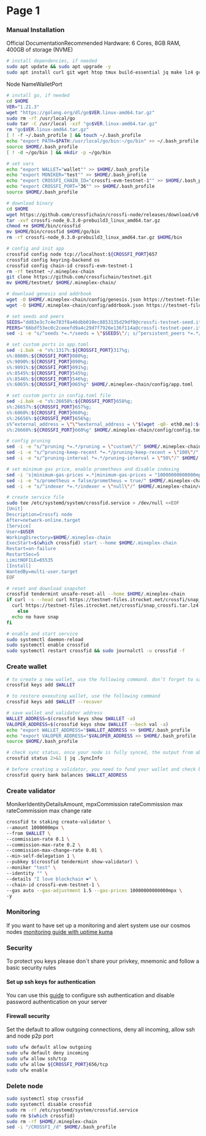 # Page 1

### Manual Installation <a href="#installation" id="installation"></a>

Official DocumentationRecommended Hardware: 6 Cores, 8GB RAM, 400GB of storage (NVME)

```bash
# install dependencies, if needed
sudo apt update && sudo apt upgrade -y
sudo apt install curl git wget htop tmux build-essential jq make lz4 gcc unzip -y
```

Node NameWalletPort

```bash
# install go, if needed
cd $HOME
VER="1.21.3"
wget "https://golang.org/dl/go$VER.linux-amd64.tar.gz"
sudo rm -rf /usr/local/go
sudo tar -C /usr/local -xzf "go$VER.linux-amd64.tar.gz"
rm "go$VER.linux-amd64.tar.gz"
[ ! -f ~/.bash_profile ] && touch ~/.bash_profile
echo "export PATH=$PATH:/usr/local/go/bin:~/go/bin" >> ~/.bash_profile
source $HOME/.bash_profile
[ ! -d ~/go/bin ] && mkdir -p ~/go/bin

# set vars
echo "export WALLET="wallet"" >> $HOME/.bash_profile
echo "export MONIKER="test"" >> $HOME/.bash_profile
echo "export CROSSFI_CHAIN_ID="crossfi-evm-testnet-1"" >> $HOME/.bash_profile
echo "export CROSSFI_PORT="36"" >> $HOME/.bash_profile
source $HOME/.bash_profile

# download binary
cd $HOME
wget https://github.com/crossfichain/crossfi-node/releases/download/v0.3.0-prebuild3/crossfi-node_0.3.0-prebuild3_linux_amd64.tar.gz && tar -xf crossfi-node_0.3.0-prebuild3_linux_amd64.tar.gz
tar -xvf crossfi-node_0.3.0-prebuild3_linux_amd64.tar.gz
chmod +x $HOME/bin/crossfid
mv $HOME/bin/crossfid $HOME/go/bin
rm -rf crossfi-node_0.3.0-prebuild3_linux_amd64.tar.gz $HOME/bin

# config and init app
crossfid config node tcp://localhost:${CROSSFI_PORT}657
crossfid config keyring-backend os
crossfid config chain-id crossfi-evm-testnet-1
rm -rf testnet ~/.mineplex-chain
git clone https://github.com/crossfichain/testnet.git
mv $HOME/testnet/ $HOME/.mineplex-chain/

# download genesis and addrbook
wget -O $HOME/.mineplex-chain/config/genesis.json https://testnet-files.itrocket.net/crossfi/genesis.json
wget -O $HOME/.mineplex-chain/config/addrbook.json https://testnet-files.itrocket.net/crossfi/addrbook.json

# set seeds and peers
SEEDS="dd83e3c7c4e783f8a46dbb010ec8853135d29df0@crossfi-testnet-seed.itrocket.net:36656"
PEERS="66bdf53ec0c2ceeefd9a4c29d7f7926e136f114a@crossfi-testnet-peer.itrocket.net:36656,b88d969ba0e158da1b4066f5c17af9da68c52c7a@65.109.53.24:44656,94eac2bd4f373b31ee9897fd5a2ab4a05080390b@65.108.127.160:26656,dda09f9625cab3fb655c22ef85d756fc77132b9d@167.235.102.45:10956,01e0df1e6932c371640cf44e80c8f0fd28675a6b@65.109.93.58:26056,5ebd3b1590d7383c0bb6696ad364934d7f1c984e@160.202.128.199:56156,c8914e513463791d91cc9ab35035c0c1111f307f@84.247.183.225:36656,b0b01c08d7d4c6c2740cc5fe6ea74eb7fdde64f2@38.242.151.229:26656"
sed -i -e "s/^seeds *=.*/seeds = \"$SEEDS\"/; s/^persistent_peers *=.*/persistent_peers = \"$PEERS\"/" $HOME/.mineplex-chain/config/config.toml

# set custom ports in app.toml
sed -i.bak -e "s%:1317%:${CROSSFI_PORT}317%g;
s%:8080%:${CROSSFI_PORT}080%g;
s%:9090%:${CROSSFI_PORT}090%g;
s%:9091%:${CROSSFI_PORT}091%g;
s%:8545%:${CROSSFI_PORT}545%g;
s%:8546%:${CROSSFI_PORT}546%g;
s%:6065%:${CROSSFI_PORT}065%g" $HOME/.mineplex-chain/config/app.toml

# set custom ports in config.toml file
sed -i.bak -e "s%:26658%:${CROSSFI_PORT}658%g;
s%:26657%:${CROSSFI_PORT}657%g;
s%:6060%:${CROSSFI_PORT}060%g;
s%:26656%:${CROSSFI_PORT}656%g;
s%^external_address = \"\"%external_address = \"$(wget -qO- eth0.me):${CROSSFI_PORT}656\"%;
s%:26660%:${CROSSFI_PORT}660%g" $HOME/.mineplex-chain/config/config.toml

# config pruning
sed -i -e "s/^pruning *=.*/pruning = \"custom\"/" $HOME/.mineplex-chain/config/app.toml
sed -i -e "s/^pruning-keep-recent *=.*/pruning-keep-recent = \"100\"/" $HOME/.mineplex-chain/config/app.toml
sed -i -e "s/^pruning-interval *=.*/pruning-interval = \"50\"/" $HOME/.mineplex-chain/config/app.toml

# set minimum gas price, enable prometheus and disable indexing
sed -i 's|minimum-gas-prices =.*|minimum-gas-prices = "10000000000000mpx"|g' $HOME/.mineplex-chain/config/app.toml
sed -i -e "s/prometheus = false/prometheus = true/" $HOME/.mineplex-chain/config/config.toml
sed -i -e "s/^indexer *=.*/indexer = \"null\"/" $HOME/.mineplex-chain/config/config.toml

# create service file
sudo tee /etc/systemd/system/crossfid.service > /dev/null <<EOF
[Unit]
Description=Crossfi node
After=network-online.target
[Service]
User=$USER
WorkingDirectory=$HOME/.mineplex-chain
ExecStart=$(which crossfid) start --home $HOME/.mineplex-chain
Restart=on-failure
RestartSec=5
LimitNOFILE=65535
[Install]
WantedBy=multi-user.target
EOF

# reset and download snapshot
crossfid tendermint unsafe-reset-all --home $HOME/.mineplex-chain
if curl -s --head curl https://testnet-files.itrocket.net/crossfi/snap_crossfi.tar.lz4 | head -n 1 | grep "200" > /dev/null; then
  curl https://testnet-files.itrocket.net/crossfi/snap_crossfi.tar.lz4 | lz4 -dc - | tar -xf - -C $HOME/.mineplex-chain
    else
  echo no have snap
fi

# enable and start service
sudo systemctl daemon-reload
sudo systemctl enable crossfid
sudo systemctl restart crossfid && sudo journalctl -u crossfid -f
```

### Create wallet <a href="#create-wallet" id="create-wallet"></a>

```bash
# to create a new wallet, use the following command. don’t forget to save the mnemonic
crossfid keys add $WALLET

# to restore exexuting wallet, use the following command
crossfid keys add $WALLET --recover

# save wallet and validator address
WALLET_ADDRESS=$(crossfid keys show $WALLET -a)
VALOPER_ADDRESS=$(crossfid keys show $WALLET --bech val -a)
echo "export WALLET_ADDRESS="$WALLET_ADDRESS >> $HOME/.bash_profile
echo "export VALOPER_ADDRESS="$VALOPER_ADDRESS >> $HOME/.bash_profile
source $HOME/.bash_profile

# check sync status, once your node is fully synced, the output from above will print "false"
crossfid status 2>&1 | jq .SyncInfo

# before creating a validator, you need to fund your wallet and check balance
crossfid query bank balances $WALLET_ADDRESS
```

### Create validator <a href="#create-validator" id="create-validator"></a>

MonikerIdentityDetailsAmount, mpxCommission rateCommission max rateCommission max change rate

```bash
crossfid tx staking create-validator \
--amount 1000000mpx \
--from $WALLET \
--commission-rate 0.1 \
--commission-max-rate 0.2 \
--commission-max-change-rate 0.01 \
--min-self-delegation 1 \
--pubkey $(crossfid tendermint show-validator) \
--moniker "test" \
--identity "" \
--details "I love blockchain ❤️" \
--chain-id crossfi-evm-testnet-1 \
--gas auto --gas-adjustment 1.5 --gas-prices 10000000000000mpx \
-y
```

### Monitoring <a href="#monitoring" id="monitoring"></a>

If you want to have set up a monitoring and alert system use our cosmos nodes [monitoring guide with uptime kuma](https://docs.ruangnode.com/monitoring-and-alerting/monitoring-stack)

### Security <a href="#security" id="security"></a>

To protect you keys please don\`t share your privkey, mnemonic and follow a basic security rules

#### Set up ssh keys for authentication <a href="#ssh" id="ssh"></a>

You can use this [guide](https://www.digitalocean.com/community/tutorials/how-to-set-up-ssh-keys-on-ubuntu-20-04) to configure ssh authentication and disable password authentication on your server

#### Firewall security <a href="#firewall" id="firewall"></a>

Set the default to allow outgoing connections, deny all incoming, allow ssh and node p2p port

```bash
sudo ufw default allow outgoing 
sudo ufw default deny incoming 
sudo ufw allow ssh/tcp 
sudo ufw allow ${CROSSFI_PORT}656/tcp
sudo ufw enable
```

### Delete node <a href="#delete" id="delete"></a>

```bash
sudo systemctl stop crossfid
sudo systemctl disable crossfid
sudo rm -rf /etc/systemd/system/crossfid.service
sudo rm $(which crossfid)
sudo rm -rf $HOME/.mineplex-chain
sed -i "/CROSSFI_/d" $HOME/.bash_profile
```
